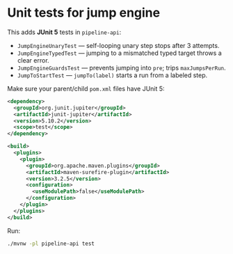 # Unit tests for jump engine

This adds **JUnit 5** tests in `pipeline-api`:

- `JumpEngineUnaryTest` — self-looping unary step stops after 3 attempts.
- `JumpEngineTypedTest` — jumping to a mismatched typed target throws a clear error.
- `JumpEngineGuardsTest` — prevents jumping into `pre`; trips `maxJumpsPerRun`.
- `JumpToStartTest` — `jumpTo(label)` starts a run from a labeled step.

Make sure your parent/child `pom.xml` files have JUnit 5:

```xml
<dependency>
  <groupId>org.junit.jupiter</groupId>
  <artifactId>junit-jupiter</artifactId>
  <version>5.10.2</version>
  <scope>test</scope>
</dependency>

<build>
  <plugins>
    <plugin>
      <groupId>org.apache.maven.plugins</groupId>
      <artifactId>maven-surefire-plugin</artifactId>
      <version>3.2.5</version>
      <configuration>
        <useModulePath>false</useModulePath>
      </configuration>
    </plugin>
  </plugins>
</build>
```

Run:

```bash
./mvnw -pl pipeline-api test
```

